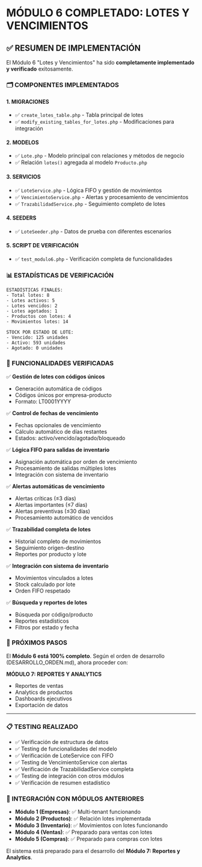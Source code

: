 # MÓDULO 6 COMPLETADO: LOTES Y VENCIMIENTOS

## ✅ RESUMEN DE IMPLEMENTACIÓN

El Módulo 6 "Lotes y Vencimientos" ha sido **completamente implementado y verificado** exitosamente.

### 🗂️ COMPONENTES IMPLEMENTADOS

#### 1. MIGRACIONES
- ✅ `create_lotes_table.php` - Tabla principal de lotes
- ✅ `modify_existing_tables_for_lotes.php` - Modificaciones para integración

#### 2. MODELOS
- ✅ `Lote.php` - Modelo principal con relaciones y métodos de negocio
- ✅ Relación `lotes()` agregada al modelo `Producto.php`

#### 3. SERVICIOS
- ✅ `LoteService.php` - Lógica FIFO y gestión de movimientos
- ✅ `VencimientoService.php` - Alertas y procesamiento de vencimientos
- ✅ `TrazabilidadService.php` - Seguimiento completo de lotes

#### 4. SEEDERS
- ✅ `LoteSeeder.php` - Datos de prueba con diferentes escenarios

#### 5. SCRIPT DE VERIFICACIÓN
- ✅ `test_modulo6.php` - Verificación completa de funcionalidades

### 📊 ESTADÍSTICAS DE VERIFICACIÓN

```
ESTADÍSTICAS FINALES:
- Total lotes: 8
- Lotes activos: 5  
- Lotes vencidos: 2
- Lotes agotados: 1
- Productos con lotes: 4
- Movimientos lotes: 14

STOCK POR ESTADO DE LOTE:
- Vencido: 125 unidades
- Activo: 593 unidades  
- Agotado: 0 unidades
```

### 🔧 FUNCIONALIDADES VERIFICADAS

✅ **Gestión de lotes con códigos únicos**
- Generación automática de códigos
- Códigos únicos por empresa-producto
- Formato: LT0001YYYY

✅ **Control de fechas de vencimiento**  
- Fechas opcionales de vencimiento
- Cálculo automático de días restantes
- Estados: activo/vencido/agotado/bloqueado

✅ **Lógica FIFO para salidas de inventario**
- Asignación automática por orden de vencimiento
- Procesamiento de salidas múltiples lotes
- Integración con sistema de inventario

✅ **Alertas automáticas de vencimiento**
- Alertas críticas (≤3 días)
- Alertas importantes (≤7 días)  
- Alertas preventivas (≤30 días)
- Procesamiento automático de vencidos

✅ **Trazabilidad completa de lotes**
- Historial completo de movimientos
- Seguimiento origen-destino
- Reportes por producto y lote

✅ **Integración con sistema de inventario**
- Movimientos vinculados a lotes
- Stock calculado por lote
- Orden FIFO respetado

✅ **Búsqueda y reportes de lotes**
- Búsqueda por código/producto
- Reportes estadísticos
- Filtros por estado y fecha

### 🎯 PRÓXIMOS PASOS

El **Módulo 6 está 100% completo**. Según el orden de desarrollo (DESARROLLO_ORDEN.md), ahora proceder con:

**MÓDULO 7: REPORTES Y ANALYTICS**
- Reportes de ventas
- Analytics de productos  
- Dashboards ejecutivos
- Exportación de datos

---

### 📋 TESTING REALIZADO

- ✅ Verificación de estructura de datos
- ✅ Testing de funcionalidades del modelo
- ✅ Verificación de LoteService con FIFO
- ✅ Testing de VencimientoService con alertas
- ✅ Verificación de TrazabilidadService completa
- ✅ Testing de integración con otros módulos
- ✅ Verificación de resumen estadístico

### 🔗 INTEGRACIÓN CON MÓDULOS ANTERIORES

- **Módulo 1 (Empresas)**: ✅ Multi-tenant funcionando
- **Módulo 2 (Productos)**: ✅ Relación lotes implementada  
- **Módulo 3 (Inventario)**: ✅ Movimientos con lotes funcionando
- **Módulo 4 (Ventas)**: ✅ Preparado para ventas con lotes
- **Módulo 5 (Compras)**: ✅ Preparado para compras con lotes

El sistema está preparado para el desarrollo del **Módulo 7: Reportes y Analytics**.
